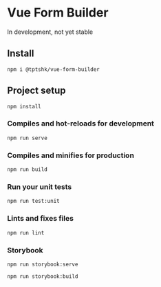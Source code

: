 # Vue Form Builder

In development, not yet stable

## Install
```
npm i @tptshk/vue-form-builder
```

## Project setup
```
npm install
```

### Compiles and hot-reloads for development
```
npm run serve
```

### Compiles and minifies for production
```
npm run build
```

### Run your unit tests
```
npm run test:unit
```

### Lints and fixes files
```
npm run lint
```

### Storybook
```
npm run storybook:serve
```
```
npm run storybook:build
```
